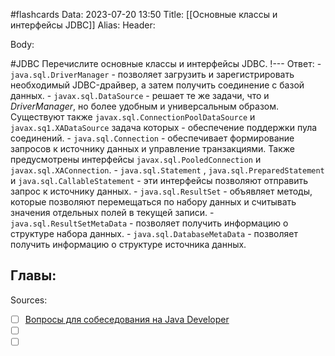 #flashcards
Data: 2023-07-20 13:50
Title: [[Основные классы и интерфейсы JDBC]]
Alias:
Header:




Body:



#JDBC 
Перечислите основные классы и интерфейсы JDBC.
!---
Ответ:
	- `java.sql.DriverManager` - позволяет загрузить и зарегистрировать необходимый JDBC-драйвер, а затем получить соединение с базой данных.
	- `javax.sql.DataSource` - решает те же задачи, что и _DriverManager_, но более удобным и универсальным образом. Существуют также `javax.sql.ConnectionPoolDataSource` и `javax.sq1.XADataSource` задача которых - обеспечение поддержки пула соединений. 
	- `java.sql.Connection` - обеспечивает формирование запросов к источнику данных и управление транзакциями. Также предусмотрены интерфейсы `javax.sql.PooledConnection` и `javax.sql.XAConnection`. 
	- `java.sql.Statement` , `java.sql.PreparedStatement` и `java.sql.CallableStatement` - эти интерфейсы позволяют отправить запрос к источнику данных.
	- `java.sql.ResultSet` - объявляет методы, которые позволяют перемещаться по набору данных и считывать значения отдельных полей в текущей записи.
	- `java.sql.ResultSetMetaData` - позволяет получить информацию о структуре набора данных.
	- `java.sql.DatabaseMetaData` - позволяет получить информацию о структуре источника данных.
<!--SR:!2023-11-04,10,250-->




Главы:
-


Sources:
- [ ] [Вопросы для собеседования на Java Developer](https://github.com/enhorse/java-interview/blob/master/README.md#%D0%9E%D0%9E%D0%9F)
- [ ] []()
- [ ] []()
